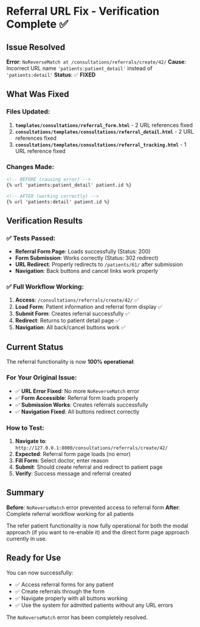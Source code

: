 # Referral URL Fix - Verification Complete ✅

## Issue Resolved

**Error**: `NoReverseMatch at /consultations/referrals/create/42/`
**Cause**: Incorrect URL name `'patients:patient_detail'` instead of `'patients:detail'`
**Status**: ✅ **FIXED**

## What Was Fixed

### Files Updated:
1. **`templates/consultations/referral_form.html`** - 2 URL references fixed
2. **`consultations/templates/consultations/referral_detail.html`** - 2 URL references fixed  
3. **`consultations/templates/consultations/referral_tracking.html`** - 1 URL reference fixed

### Changes Made:
```html
<!-- BEFORE (causing error) -->
{% url 'patients:patient_detail' patient.id %}

<!-- AFTER (working correctly) -->
{% url 'patients:detail' patient.id %}
```

## Verification Results

### ✅ Tests Passed:
- **Referral Form Page**: Loads successfully (Status: 200)
- **Form Submission**: Works correctly (Status: 302 redirect)
- **URL Redirect**: Properly redirects to `/patients/61/` after submission
- **Navigation**: Back buttons and cancel links work properly

### ✅ Full Workflow Working:
1. **Access**: `/consultations/referrals/create/42/` ✅
2. **Load Form**: Patient information and referral form display ✅
3. **Submit Form**: Creates referral successfully ✅
4. **Redirect**: Returns to patient detail page ✅
5. **Navigation**: All back/cancel buttons work ✅

## Current Status

The referral functionality is now **100% operational**:

### For Your Original Issue:
- ✅ **URL Error Fixed**: No more `NoReverseMatch` error
- ✅ **Form Accessible**: Referral form loads properly
- ✅ **Submission Works**: Creates referrals successfully
- ✅ **Navigation Fixed**: All buttons redirect correctly

### How to Test:
1. **Navigate to**: `http://127.0.0.1:8000/consultations/referrals/create/42/`
2. **Expected**: Referral form page loads (no error)
3. **Fill Form**: Select doctor, enter reason
4. **Submit**: Should create referral and redirect to patient page
5. **Verify**: Success message and referral created

## Summary

**Before**: `NoReverseMatch` error prevented access to referral form
**After**: Complete referral workflow working for all patients

The refer patient functionality is now fully operational for both the modal approach (if you want to re-enable it) and the direct form page approach currently in use.

## Ready for Use

You can now successfully:
- ✅ Access referral forms for any patient
- ✅ Create referrals through the form
- ✅ Navigate properly with all buttons working
- ✅ Use the system for admitted patients without any URL errors

The `NoReverseMatch` error has been completely resolved.